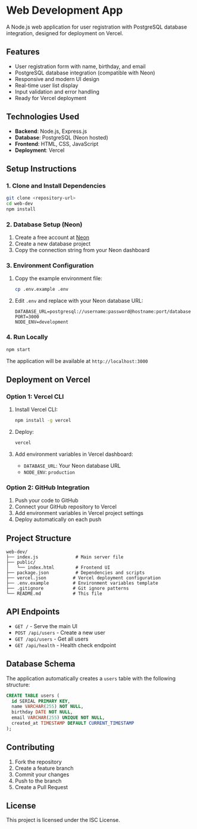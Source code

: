 # Web Development App

A Node.js web application for user registration with PostgreSQL database integration, designed for deployment on Vercel.

## Features

- User registration form with name, birthday, and email
- PostgreSQL database integration (compatible with Neon)
- Responsive and modern UI design
- Real-time user list display
- Input validation and error handling
- Ready for Vercel deployment

## Technologies Used

- **Backend**: Node.js, Express.js
- **Database**: PostgreSQL (Neon hosted)
- **Frontend**: HTML, CSS, JavaScript
- **Deployment**: Vercel

## Setup Instructions

### 1. Clone and Install Dependencies

```bash
git clone <repository-url>
cd web-dev
npm install
```

### 2. Database Setup (Neon)

1. Create a free account at [Neon](https://neon.tech/)
2. Create a new database project
3. Copy the connection string from your Neon dashboard

### 3. Environment Configuration

1. Copy the example environment file:
   ```bash
   cp .env.example .env
   ```

2. Edit `.env` and replace with your Neon database URL:
   ```
   DATABASE_URL=postgresql://username:password@hostname:port/database
   PORT=3000
   NODE_ENV=development
   ```

### 4. Run Locally

```bash
npm start
```

The application will be available at `http://localhost:3000`

## Deployment on Vercel

### Option 1: Vercel CLI

1. Install Vercel CLI:
   ```bash
   npm install -g vercel
   ```

2. Deploy:
   ```bash
   vercel
   ```

3. Add environment variables in Vercel dashboard:
   - `DATABASE_URL`: Your Neon database URL
   - `NODE_ENV`: `production`

### Option 2: GitHub Integration

1. Push your code to GitHub
2. Connect your GitHub repository to Vercel
3. Add environment variables in Vercel project settings
4. Deploy automatically on each push

## Project Structure

```
web-dev/
├── index.js              # Main server file
├── public/
│   └── index.html        # Frontend UI
├── package.json          # Dependencies and scripts
├── vercel.json          # Vercel deployment configuration
├── .env.example         # Environment variables template
├── .gitignore           # Git ignore patterns
└── README.md            # This file
```

## API Endpoints

- `GET /` - Serve the main UI
- `POST /api/users` - Create a new user
- `GET /api/users` - Get all users
- `GET /api/health` - Health check endpoint

## Database Schema

The application automatically creates a `users` table with the following structure:

```sql
CREATE TABLE users (
  id SERIAL PRIMARY KEY,
  name VARCHAR(255) NOT NULL,
  birthday DATE NOT NULL,
  email VARCHAR(255) UNIQUE NOT NULL,
  created_at TIMESTAMP DEFAULT CURRENT_TIMESTAMP
);
```

## Contributing

1. Fork the repository
2. Create a feature branch
3. Commit your changes
4. Push to the branch
5. Create a Pull Request

## License

This project is licensed under the ISC License.